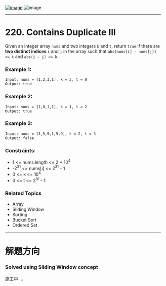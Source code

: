 [![image](https://img.shields.io/badge/Leetcode-Link-blue?logo=leetcode)](https://leetcode.com/problems/contains-duplicate-iii/)
![image](https://img.shields.io/badge/Difficulty-Medium-yellow)

---

# 220. Contains Duplicate III

Given an integer array `nums` and two integers `k` and `t`, return `true` if there are **two distinct indices** `i` and `j` in the array such that `abs(nums[i] - nums[j]) <= t` and `abs(i - j) <= k`.

### Example 1:

```
Input: nums = [1,2,3,1], k = 3, t = 0
Output: true
```

### Example 2:

```
Input: nums = [1,0,1,1], k = 1, t = 2
Output: true
```

### Example 3:

```
Input: nums = [1,5,9,1,5,9], k = 2, t = 3
Output: false
```

### Constraints:

- 1 <= nums.length <= 2 * $10^4$
- -$2^{31}$ <= nums[i] <= $2^{31}$ - 1
- 0 <= k <= $10^4$
- 0 <= t <= $2^{31}$ - 1

### Related Topics

- Array
- Sliding Window
- Sorting
- Bucket Sort
- Ordered Set
  
---

# 解題方向

### Solved using Sliding Window concept

施工中 ...
